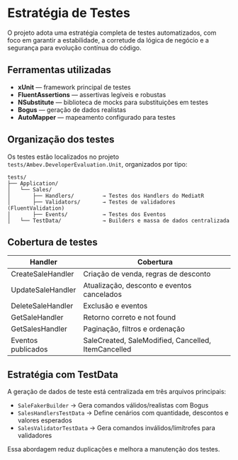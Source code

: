 # Estratégia de Testes

O projeto adota uma estratégia completa de testes automatizados, com foco em garantir a estabilidade, a corretude da lógica de negócio e a segurança para evolução contínua do código.

## Ferramentas utilizadas

- **xUnit** — framework principal de testes
- **FluentAssertions** — assertivas legíveis e robustas
- **NSubstitute** — biblioteca de mocks para substituições em testes
- **Bogus** — geração de dados realistas
- **AutoMapper** — mapeamento configurado para testes

## Organização dos testes

Os testes estão localizados no projeto `tests/Ambev.DeveloperEvaluation.Unit`, organizados por tipo:

```
tests/
├── Application/
│   └── Sales/
│       ├── Handlers/         → Testes dos Handlers do MediatR
│       ├── Validators/       → Testes de validadores (FluentValidation)
│       ├── Events/           → Testes dos Eventos
│   └── TestData/             → Builders e massa de dados centralizada
```

## Cobertura de testes

| Handler                | Cobertura                                           |
|------------------------|-----------------------------------------------------|
| CreateSaleHandler      | Criação de venda, regras de desconto                |
| UpdateSaleHandler      | Atualização, desconto e eventos cancelados          |
| DeleteSaleHandler      | Exclusão e eventos                                  |
| GetSaleHandler         | Retorno correto e not found                         |
| GetSalesHandler        | Paginação, filtros e ordenação                      |
| Eventos publicados     | SaleCreated, SaleModified, Cancelled, ItemCancelled |

## Estratégia com TestData

A geração de dados de teste está centralizada em três arquivos principais:

- `SaleFakerBuilder` → Gera comandos válidos/realistas com Bogus
- `SalesHandlersTestData` → Define cenários com quantidade, descontos e valores esperados
- `SalesValidatorTestData` → Gera comandos inválidos/limítrofes para validadores

Essa abordagem reduz duplicações e melhora a manutenção dos testes.
